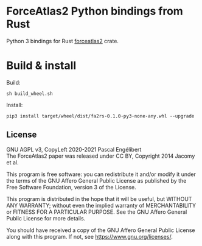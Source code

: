 # ForceAtlas2 Python bindings from Rust

Python 3 bindings for Rust [forceatlas2](https://framagit.org/ZettaScript/forceatlas2-rs) crate.

# Build & install

Build:

    sh build_wheel.sh

Install:

    pip3 install target/wheel/dist/fa2rs-0.1.0-py3-none-any.whl --upgrade

## License

GNU AGPL v3, CopyLeft 2020-2021 Pascal Engélibert  
The ForceAtlas2 paper was released under CC BY, Copyright 2014 Jacomy et al.

This program is free software: you can redistribute it and/or modify it under the terms of the GNU Affero General Public License as published by the Free Software Foundation, version 3 of the License.

This program is distributed in the hope that it will be useful, but WITHOUT ANY WARRANTY; without even the implied warranty of MERCHANTABILITY or FITNESS FOR A PARTICULAR PURPOSE. See the GNU Affero General Public License for more details.

You should have received a copy of the GNU Affero General Public License along with this program. If not, see https://www.gnu.org/licenses/.
